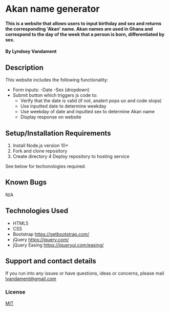 # Akan name generator
#### This is a website that allows users to input birthday and sex and returns the corresponding 'Akan' name. Akan names are used in Ghana and correspond to the day of the week that a person is born, differentiated by sex. 
#### By Lyndsey Vandament
## Description
This website includes the following functionality:
- Form inputs:
    -Date
    -Sex (dropdown)
- Submit button which triggers js code to:
    - Verify that the date is valid (if not, analert pops uo and code stops)
    - Use inputted date to determine weekday
    - Use weekday of date and inputted sex to determine Akan name
    - Display response on website

## Setup/Installation Requirements
1. Install Node.js version 10+
2. Fork and clone repository
3. Create directory
4 Deploy repository to hosting service

See below for techonologies required.

## Known Bugs
N/A

## Technologies Used
- HTML5
- CSS
- Bootstrap https://getbootstrap.com/
- jQuery https://jquery.com/ 
- jQuery Easing https://jqueryui.com/easing/

## Support and contact details
If you run into any issues or have questions, ideas or concerns, please mail lvandament@gmail.com

### License
[MIT](https://choosealicense.com/licenses/mit/)